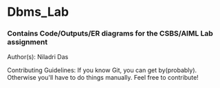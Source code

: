 # Dbms_Lab
<h3>Contains Code/Outputs/ER diagrams for the CSBS/AIML Lab assignment</h3> 
Author(s): Niladri Das

Contributing Guidelines: If you know Git, you can get by(probably). Otherwise you'll have to do things manually.
Feel free to contribute!
